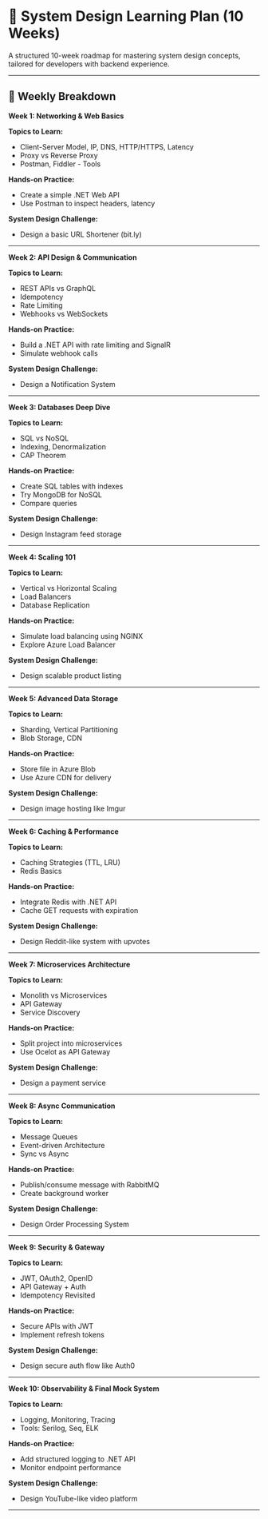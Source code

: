 # 🚀 System Design Learning Plan (10 Weeks)
A structured 10-week roadmap for mastering system design concepts, tailored for developers with backend experience.

---

## 📅 Weekly Breakdown

**Week 1: Networking & Web Basics**

**Topics to Learn:**
- Client-Server Model, IP, DNS, HTTP/HTTPS, Latency
- Proxy vs Reverse Proxy
- Postman, Fiddler - Tools

**Hands-on Practice:**
- Create a simple .NET Web API
- Use Postman to inspect headers, latency

**System Design Challenge:**
- Design a basic URL Shortener (bit.ly)

---

**Week 2: API Design & Communication**

**Topics to Learn:**
- REST APIs vs GraphQL
- Idempotency
- Rate Limiting
- Webhooks vs WebSockets

**Hands-on Practice:**
- Build a .NET API with rate limiting and SignalR
- Simulate webhook calls

**System Design Challenge:**
- Design a Notification System

---

**Week 3: Databases Deep Dive**

**Topics to Learn:**
- SQL vs NoSQL
- Indexing, Denormalization
- CAP Theorem

**Hands-on Practice:**
- Create SQL tables with indexes
- Try MongoDB for NoSQL
- Compare queries

**System Design Challenge:**
- Design Instagram feed storage

---

**Week 4: Scaling 101**

**Topics to Learn:**
- Vertical vs Horizontal Scaling
- Load Balancers
- Database Replication

**Hands-on Practice:**
- Simulate load balancing using NGINX
- Explore Azure Load Balancer

**System Design Challenge:**
- Design scalable product listing

---

**Week 5: Advanced Data Storage**

**Topics to Learn:**
- Sharding, Vertical Partitioning
- Blob Storage, CDN

**Hands-on Practice:**
- Store file in Azure Blob
- Use Azure CDN for delivery

**System Design Challenge:**
- Design image hosting like Imgur

---

**Week 6: Caching & Performance**

**Topics to Learn:**
- Caching Strategies (TTL, LRU)
- Redis Basics

**Hands-on Practice:**
- Integrate Redis with .NET API
- Cache GET requests with expiration

**System Design Challenge:**
- Design Reddit-like system with upvotes

---

**Week 7: Microservices Architecture**

**Topics to Learn:**
- Monolith vs Microservices
- API Gateway
- Service Discovery

**Hands-on Practice:**
- Split project into microservices
- Use Ocelot as API Gateway

**System Design Challenge:**
- Design a payment service

---

**Week 8: Async Communication**

**Topics to Learn:**
- Message Queues
- Event-driven Architecture
- Sync vs Async

**Hands-on Practice:**
- Publish/consume message with RabbitMQ
- Create background worker

**System Design Challenge:**
- Design Order Processing System

---

**Week 9: Security & Gateway**

**Topics to Learn:**
- JWT, OAuth2, OpenID
- API Gateway + Auth
- Idempotency Revisited

**Hands-on Practice:**
- Secure APIs with JWT
- Implement refresh tokens

**System Design Challenge:**
- Design secure auth flow like Auth0

---

**Week 10: Observability & Final Mock System**

**Topics to Learn:**
- Logging, Monitoring, Tracing
- Tools: Serilog, Seq, ELK

**Hands-on Practice:**
- Add structured logging to .NET API
- Monitor endpoint performance

**System Design Challenge:**
- Design YouTube-like video platform

---
